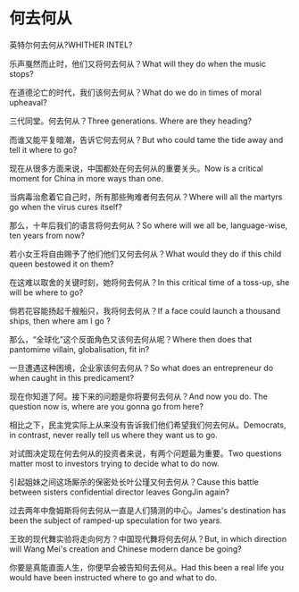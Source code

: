 # 何去何从

<p><span class="chinese">英特尔何去何从?</span><span class="english">WHITHER INTEL?</span></p>

<p><span class="chinese">乐声戛然而止时，他们又将何去何从？</span><span class="english">What will they do when the music stops?</span></p>

<p><span class="chinese">在道德沦亡的时代，我们该何去何从？</span><span class="english">What do we do in times of moral upheaval?</span></p>

<p><span class="chinese">三代同堂。何去何从？</span><span class="english">Three generations. Where are they heading?</span></p>

<p><span class="chinese">而谁又能平复暗潮，告诉它何去何从？</span><span class="english">But who could tame the tide away and tell it where to go?</span></p>

<p><span class="chinese">现在从很多方面来说，中国都处在何去何从的重要关头。</span><span class="english">Now is a critical moment for China in more ways than one.</span></p>

<p><span class="chinese">当病毒治愈着它自己时，所有那些殉难者何去何从？</span><span class="english">Where will all the martyrs go when the virus cures itself?</span></p>

<p><span class="chinese">那么，十年后我们的语言将何去何从？</span><span class="english">So where will we all be, language-wise, ten years from now?</span></p>

<p><span class="chinese">若小女王将自由赐予了他们他们又何去何从？</span><span class="english">What would they do if this child queen bestowed it on them?</span></p>

<p><span class="chinese">在这难以取舍的关键时刻，她将何去何从？</span><span class="english">In this critical time of a toss-up, she will be where to go?</span></p>

<p><span class="chinese">倘若花容能扬起千艘船只，我将何去何从？</span><span class="english">If a face could launch a thousand ships, then where am I go ?</span></p>

<p><span class="chinese">那么，“全球化”这个反面角色又该何去何从呢？</span><span class="english">Where then does that pantomime villain, globalisation, fit in?</span></p>

<p><span class="chinese">一旦遭遇这种困境，企业家该何去何从？</span><span class="english">So what does an entrepreneur do when caught in this predicament?</span></p>

<p><span class="chinese">现在你知道了阿。接下来的问题是你将要何去何从？</span><span class="english">And now you do. The question now is, where are you gonna go from here?</span></p>

<p><span class="chinese">相比之下，民主党实际上从来没有告诉我们他们希望我们何去何从。</span><span class="english">Democrats, in contrast, never really tell us where they want us to go.</span></p>

<p><span class="chinese">对试图决定现在何去何从的投资者来说，有两个问题最为重要。</span><span class="english">Two questions matter most to investors trying to decide what to do now.</span></p>

<p><span class="chinese">引起姐妹之间这场厮杀的保密处长叶公瑾又何去何从？</span><span class="english">Cause this battle between sisters confidential director leaves GongJin again?</span></p>

<p><span class="chinese">过去两年中詹姆斯将何去何从一直是人们猜测的中心。</span><span class="english">James's destination has been the subject of ramped-up speculation for two years.</span></p>

<p><span class="chinese">王玫的现代舞实验将走向何方？中国现代舞将何去何从？</span><span class="english">But, in which direction will Wang Mei's creation and Chinese modern dance be going?</span></p>

<p><span class="chinese">你要是真能直面人生，你便早会被告知何去何从。</span><span class="english">Had this been a real life you would have been instructed where to go and what to do.</span></p>


